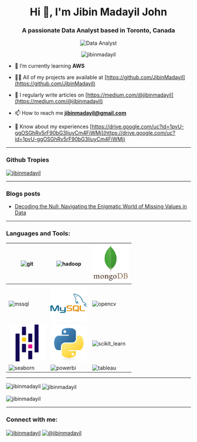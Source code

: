 
<h1 align="center">Hi 👋, I'm Jibin Madayil John</h1>
<h3 align="center">A passionate Data Analyst based in Toronto, Canada</h3>

<div align="center">
  <img alt="Data Analyst" src="https://user-images.githubusercontent.com/66437638/151714978-6737d779-3d35-4926-9d9f-1f4f16946e7a.gif">
</div>


<p align="center"> <img src="https://komarev.com/ghpvc/?username=jibinmadayil&label=Profile%20views&color=0e75b6&style=flat" alt="jibinmadayil" /> </p>

- 🌱 I’m currently learning **AWS**

- 👨‍💻 All of my projects are available at [https://github.com/JibinMadayil](https://github.com/JibinMadayil)

- 📝 I regularly write articles on [https://medium.com/@jibinmadayil](https://medium.com/@jibinmadayil)

- 📫 How to reach me **jibinmadayil@gmail.com**

- 📄 Know about my experiences [https://drive.google.com/uc?id=1pvU-ggOSGhRv5rF90bG3IiuyCm4FiWMj](https://drive.google.com/uc?id=1pvU-ggOSGhRv5rF90bG3IiuyCm4FiWMj)

---
### Github Tropies

<p align="left"> 
  <a href="https://github.com/ryo-ma/github-profile-trophy">
    <img src="https://github-profile-trophy.vercel.app/?username=jibinmadayil&no-bg=true&column=8&margin-w=15&margin-h=15&no-frame=true&theme=gruvbox" alt="jibinmadayil" />
  </a>
</p>


---
<!-- GitHub README.md -->

### Blogs posts

<!-- BLOG-POST-LIST:START -->
- [Decoding the Null: Navigating the Enigmatic World of Missing Values in Data](https://medium.com/@jibinmadayil/decoding-the-null-navigating-the-enigmatic-world-of-missing-values-in-data-4c745276d3b4)
<!-- BLOG-POST-LIST:END -->



---

<h3 align="left">Languages and Tools:</h3>
 <!-- GitHub README.md -->


| <img src="https://www.vectorlogo.zone/logos/git-scm/git-scm-icon.svg" alt="git" width="100" height="100"> | <img src="https://www.vectorlogo.zone/logos/apache_hadoop/apache_hadoop-icon.svg" alt="hadoop" width="100" height="100"> | <img src="https://raw.githubusercontent.com/devicons/devicon/master/icons/mongodb/mongodb-original-wordmark.svg" alt="mongodb" width="100" height="100"> |
|---|---|---|
| <img src="https://www.svgrepo.com/show/303229/microsoft-sql-server-logo.svg" alt="mssql" width="100" height="100"> | <img src="https://raw.githubusercontent.com/devicons/devicon/master/icons/mysql/mysql-original-wordmark.svg" alt="mysql" width="100" height="100"> | <img src="https://www.vectorlogo.zone/logos/opencv/opencv-icon.svg" alt="opencv" width="100" height="100"> |
| <img src="https://raw.githubusercontent.com/devicons/devicon/2ae2a900d2f041da66e950e4d48052658d850630/icons/pandas/pandas-original.svg" alt="pandas" width="100" height="100"> | <img src="https://raw.githubusercontent.com/devicons/devicon/master/icons/python/python-original.svg" alt="python" width="100" height="100"> | <img src="https://upload.wikimedia.org/wikipedia/commons/0/05/Scikit_learn_logo_small.svg" alt="scikit_learn" width="100" height="100"> |
| <img src="https://seaborn.pydata.org/_images/logo-mark-lightbg.svg" alt="seaborn" width="100" height="100"> | <img src="https://www.vectorlogo.zone/logos/microsoft_powerbi/microsoft_powerbi-icon.svg" alt="powerbi" width="100" height="100"> | <img src="https://upload.wikimedia.org/wikipedia/commons/4/4b/Tableau_Logo.png" alt="tableau" width="100" height="100"> |




<!-- Repeat similar patterns for the other rows -->







---

<p><img align="left" src="https://github-readme-stats.vercel.app/api/top-langs?username=jibinmadayil&show_icons=true&locale=en&layout=compact" alt="jibinmadayil" /></p>

<p>&nbsp;<img align="center" src="https://github-readme-stats.vercel.app/api?username=jibinmadayil&show_icons=true&locale=en" alt="jibinmadayil" /></p>

<p><img align="center" src="https://github-readme-streak-stats.herokuapp.com/?user=jibinmadayil&" alt="jibinmadayil" /></p>

---

<h3 align="left">Connect with me:</h3>
<p align="left">
<a href="https://linkedin.com/in/jibinmadayil" target="blank"><img align="center" src="https://raw.githubusercontent.com/rahuldkjain/github-profile-readme-generator/master/src/images/icons/Social/linked-in-alt.svg" alt="jibinmadayil" height="30" width="40" /></a>
<a href="https://medium.com/@jibinmadayil" target="blank"><img align="center" src="https://raw.githubusercontent.com/rahuldkjain/github-profile-readme-generator/master/src/images/icons/Social/medium.svg" alt="@jibinmadayil" height="30" width="40" /></a>
</p>
